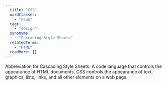 ```yaml
---
  title: "CSS"
  wordClasses: 
    - "noun"
  tags: 
    - "design"
  synonyms: 
    - "Cascading Style Sheets"
  relatedTerms: 
    - "HTML"
  readMore: []
---
```

Abbreviation for Cascading Style Sheets. A code language that controls the appearance of HTML documents. CSS controls the appearance of text, graphics, lists, links, and all other elements on a web page.
